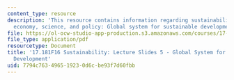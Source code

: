 ```yaml
---
content_type: resource
description: 'This resource contains information regarding sustainability: political
  economy, science, and policy: Global system for sustainable development.'
file: https://ol-ocw-studio-app-production.s3.amazonaws.com/courses/17-181-sustainability-political-economy-science-and-policy-fall-2016/7794c763496519230d6cbe93f7d60fbb_MIT17_181F16_Week5GSSD.pdf
file_type: application/pdf
resourcetype: Document
title: '17.181F16 Sustainability: Lecture Slides 5 - Global System for Sustainable
  Development'
uid: 7794c763-4965-1923-0d6c-be93f7d60fbb
---
```

